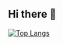 ## Hi there 👋

[![Top Langs](https://github-readme-stats.vercel.app/api/top-langs/?username=Nnder)](https://github.com/anuraghazra/github-readme-stats)
